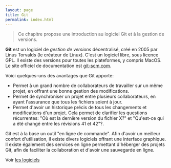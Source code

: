 ```yaml
---
layout: page
title: Git
permalink: index.html
---
```


> Ce chapitre propose une introduction au logiciel Git et à la gestion de versions.

**Git** est un logiciel de *gestion de versions* décentralisé, créé en 2005 par Linus Torvalds (le créateur de Linux). C'est un logiciel libre, sous licence GPL. Il existe des versions pour toutes les plateformes, y compris MacOS. Le site officiel de documentation est [git-scm.com](https://git-scm.com).

Voici quelques-uns des avantages que Git apporte: 

- Permet à un grand nombre de collaborateurs de travailler sur un même projet, en offrant une bonne gestion des modifications.
- Permet de synchroniser un projet entre plusieurs collaborateurs, en ayant l'assurance que tous les fichiers soient à jour.
- Permet d'avoir un historique précis de tous les changements et modifications d'un projet. Cela permet de clarifier les questions récurrentes: "Où est la dernière version du fichier X?" et "Qu'est-ce qui a été changé entre les révisions 41 et 42"?.

Git est à la base un outil "en ligne de commande". Afin d'avoir un meilleur confort d'utilisation, il existe divers logiciels offrant une interface graphique. Il existe également des services en ligne permettant d'héberger des projets Git, afin de faciliter la collaboration et d'avoir une sauvegarde en ligne.

Voir [les logiciels](logiciels.html)
